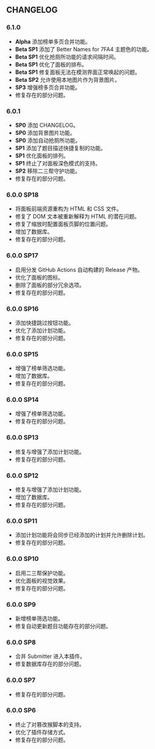 ## CHANGELOG

### 6.1.0 
- **Alpha** 添加榜单多页合并功能。
- **Beta SP1** 添加了 Better Names for 7FA4 主题色的功能。
- **Beta SP1** 优化抢厕所功能的请求间隔时间。
- **Beta SP1** 优化了面板的排布。
- **Beta SP1** 修复面板无法在模测界面正常唤起的问题。
- **Beta SP2** 允许使用本地图片作为背景图片。
- **SP3** 增强榜多页合并功能。
- 修复存在的部分问题。

### 6.0.1
- **SP0** 添加 CHANGELOG。
- **SP0** 添加背景图片功能。
- **SP0** 添加自动抢厕所功能。
- **SP1** 添加了题目描述快捷复制的功能。
- **SP1** 优化面板的排列。
- **SP1** 终止了对面板深色模式的支持。
- **SP2** 移除二三帮守护功能。
- 修复存在的部分问题。

### 6.0.0 SP18
- 将面板前端资源重构为 HTML 和 CSS 文件。
- 修复了 DOM 文本被重新解释为 HTML 的潜在问题。
- 修复了缩放时配置面板页脚的位置问题。
- 增加了数据库。
- 修复存在的部分问题。

### 6.0.0 SP17
- 启用分发 GitHub Actions 自动构建的 Release 产物。
- 优化了面板的图标。
- 删除了面板的部分冗余选项。
- 修复存在的部分问题。

### 6.0.0 SP16
- 添加快捷跳过按钮功能。
- 优化了添加计划功能。
- 修复存在的部分问题。

### 6.0.0 SP15
- 增强了榜单筛选功能。
- 增加了数据库。
- 修复存在的部分问题。

### 6.0.0 SP14
- 增强了榜单筛选功能。
- 修复存在的部分问题。

### 6.0.0 SP13
- 修复与增强了添加计划功能。
- 修复存在的部分问题。

### 6.0.0 SP12
- 修复与增强了添加计划功能。
- 增加了数据库。
- 修复存在的部分问题。

### 6.0.0 SP11
- 添加计划功能将会同步已经添加的计划并允许删除计划。
- 修复存在的部分问题。

### 6.0.0 SP10
- 启用二三帮保护功能。
- 优化面板的视觉效果。
- 修复存在的部分问题。

### 6.0.0 SP9
- 新增榜单筛选功能。
- 修复自动更新题目功能存在的部分问题。

### 6.0.0 SP8
- 合并 Submitter 进入本插件。
- 修复数据库存在的部分问题。

### 6.0.0 SP7
- 修复存在的部分问题。

### 6.0.0 SP6
- 终止了对篡改猴脚本的支持。
- 优化了插件存储方式。
- 修复存在的部分问题。